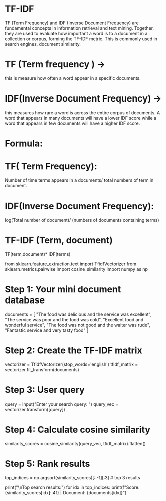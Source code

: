 # TF-IDF
TF (Term Frequency) and IDF (Inverse Document Frequency) are fundamental concepts in information retrieval and text mining. Together, they are used to evaluate how important a word is to a document in a collection or corpus, forming the TF-IDF metric. This is commonly used in search engines, document similarity.
# TF (Term frequency ) -> 
this is  measure how often a word appear in a specific documents.

# IDF(Inverse Document  Frequency) ->
this measures how rare a word is across the entire corpus of documents.
A word that appears in many documents will have a lower IDF score while a word that appears in few documents will have a higher IDF score.


# Formula:

# TF( Term Frequency):
Number of time terms appears in a documents/ total numbers of term in  document.

# IDF(Inverse Document Frequency): 

log(Total number of document)/ (numbers of documents containing terms)

# TF-IDF (Term, document)
TF(term,document)* IDF(terms)



from sklearn.feature_extraction.text import TfidfVectorizer
from sklearn.metrics.pairwise import cosine_similarity
import numpy as np

# Step 1: Your mini document database
documents = [
    "The food was delicious and the service was excellent",
    "The service was poor and the food was cold",
    "Excellent food and wonderful service",
    "The food was not good and the waiter was rude",
    "Fantastic service and very tasty food"
]

# Step 2: Create the TF-IDF matrix
vectorizer = TfidfVectorizer(stop_words='english')
tfidf_matrix = vectorizer.fit_transform(documents)

# Step 3: User query
query = input("Enter your search query: ")
query_vec = vectorizer.transform([query])

# Step 4: Calculate cosine similarity
similarity_scores = cosine_similarity(query_vec, tfidf_matrix).flatten()

# Step 5: Rank results
top_indices = np.argsort(similarity_scores)[::-1][:3]  # top 3 results

print("\nTop search results:")
for idx in top_indices:
    print(f"Score: {similarity_scores[idx]:.4f} | Document: {documents[idx]}")
